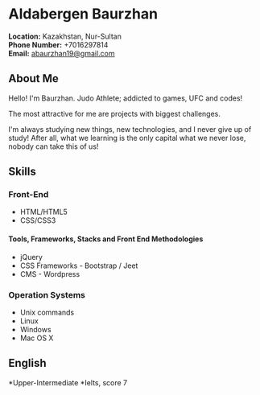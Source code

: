 # Aldabergen Baurzhan


**Location:** Kazakhstan, Nur-Sultan  
**Phone Number:** +7016297814  
**Email:** [abaurzhan19@gmail.com](mailto:abaurzhan19@gmail.com)  

## About Me

Hello! I'm Baurzhan. Judo Athlete; addicted to games, UFC and codes!  

The most attractive for me are projects with biggest challenges.  

I'm always studying new things, new technologies, and I never give up of study! After all, what we learning is the only capital what we never lose, nobody can take this of us!

## Skills  

### Front-End  

* HTML/HTML5  
* CSS/CSS3  

#### Tools, Frameworks, Stacks and Front End Methodologies  

* jQuery    
* CSS Frameworks - Bootstrap  / Jeet  
* CMS - Wordpress  

### Operation Systems  

* Unix commands  
* Linux  
* Windows 
* Mac OS X

## English  

*Upper-Intermediate
*Ielts, score 7   
